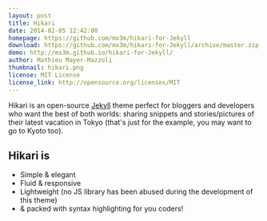 ```yaml
---
layout: post
title: Hikari
date: 2014-02-05 12:42:00
homepage: https://github.com/mx3m/hikari-for-Jekyll
download: https://github.com/mx3m/hikari-for-Jekyll/archive/master.zip
demo: http://mx3m.github.io/hikari-for-Jekyll/
author: Mathieu Mayer-Mazzoli
thumbnail: hikari.png
license: MIT License
license_link: http://opensource.org/licenses/MIT
---
```


Hikari is an open-source [Jekyll](http://jekyllrb.com) theme perfect
for bloggers and developers who want the best of both worlds: sharing
snippets and stories/pictures of their latest vacation in Tokyo (that's
just for the example, you may want to go to Kyoto too).

## Hikari is

- Simple & elegant
- Fluid & responsive
- Lightweight (no JS library has been abused during the development of
  this theme)
- & packed with syntax highlighting for you coders!
